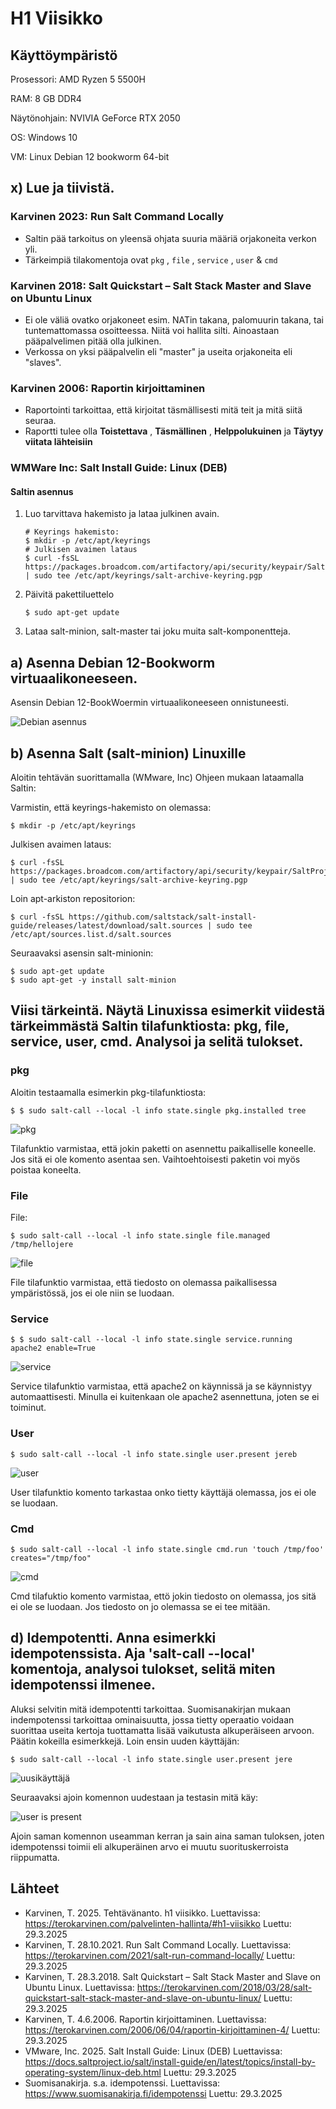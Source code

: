 # H1 Viisikko

## Käyttöympäristö

Prosessori: AMD Ryzen 5 5500H

RAM: 8 GB DDR4

Näytönohjain: NVIVIA GeForce RTX 2050

OS: Windows 10

VM: Linux Debian 12 bookworm 64-bit

## x) Lue ja tiivistä. 

### Karvinen 2023: Run Salt Command Locally 

- Saltin pää tarkoitus on yleensä ohjata suuria määriä orjakoneita verkon yli.
- Tärkeimpiä tilakomentoja ovat `pkg` , `file` , `service` , `user` & `cmd`

### Karvinen 2018: Salt Quickstart – Salt Stack Master and Slave on Ubuntu Linux 

- Ei ole väliä ovatko orjakoneet esim. NATin takana, palomuurin takana, tai tuntemattomassa osoitteessa. Niitä voi hallita silti. Ainoastaan pääpalvelimen pitää olla julkinen.
- Verkossa on yksi pääpalvelin eli "master" ja useita orjakoneita eli "slaves".

### Karvinen 2006: Raportin kirjoittaminen 

- Raportointi tarkoittaa, että kirjoitat täsmällisesti mitä teit ja mitä siitä seuraa.
- Raportti tulee olla **Toistettava** , **Täsmällinen** , **Helppolukuinen** ja **Täytyy viitata lähteisiin**

### WMWare Inc: Salt Install Guide: Linux (DEB)

#### Saltin asennus

  1. Luo tarvittava hakemisto ja lataa julkinen avain.

         # Keyrings hakemisto:
         $ mkdir -p /etc/apt/keyrings
         # Julkisen avaimen lataus
         $ curl -fsSL https://packages.broadcom.com/artifactory/api/security/keypair/SaltProjectKey/public | sudo tee /etc/apt/keyrings/salt-archive-keyring.pgp

  2. Päivitä pakettiluettelo

         $ sudo apt-get update

  3. Lataa salt-minion, salt-master tai joku muita salt-komponentteja.

## a) Asenna Debian 12-Bookworm virtuaalikoneeseen. 

Asensin Debian 12-BookWoermin virtuaalikoneeseen onnistuneesti. 

![Debian asennus](Kuvat/Debian.png)

## b) Asenna Salt (salt-minion) Linuxille

Aloitin tehtävän suorittamalla (WMware, Inc) Ohjeen mukaan lataamalla Saltin: 

Varmistin, että keyrings-hakemisto on olemassa: 

    $ mkdir -p /etc/apt/keyrings 

Julkisen avaimen lataus: 

    $ curl -fsSL https://packages.broadcom.com/artifactory/api/security/keypair/SaltProjectKey/public | sudo tee /etc/apt/keyrings/salt-archive-keyring.pgp 

Loin apt-arkiston repositorion: 

    $ curl -fsSL https://github.com/saltstack/salt-install-guide/releases/latest/download/salt.sources | sudo tee /etc/apt/sources.list.d/salt.sources

Seuraavaksi asensin salt-minionin: 

    $ sudo apt-get update
    $ sudo apt-get -y install salt-minion

##  Viisi tärkeintä. Näytä Linuxissa esimerkit viidestä tärkeimmästä Saltin tilafunktiosta: pkg, file, service, user, cmd. Analysoi ja selitä tulokset. 

### pkg
Aloitin testaamalla esimerkin pkg-tilafunktiosta: 

    $ $ sudo salt-call --local -l info state.single pkg.installed tree 

  ![pkg](Kuvat/pkg.png)

Tilafunktio varmistaa, että jokin paketti on asennettu paikalliselle koneelle. Jos sitä ei ole komento asentaa sen. Vaihtoehtoisesti paketin voi myös poistaa koneelta. 

### File
File: 

    $ sudo salt-call --local -l info state.single file.managed /tmp/hellojere

![file](Kuvat/file.png)

File tilafunktio varmistaa, että tiedosto on olemassa paikallisessa ympäristössä, jos ei ole niin se luodaan. 

### Service

    $ $ sudo salt-call --local -l info state.single service.running apache2 enable=True

![service](Kuvat/service.png)

Service tilafunktio varmistaa, että apache2 on käynnissä ja se käynnistyy automaattisesti. Minulla ei kuitenkaan ole apache2 asennettuna, joten se ei toiminut.

### User

    $ sudo salt-call --local -l info state.single user.present jereb

![user](Kuvat/user.png) 

User tilafunktio komento tarkastaa onko tietty käyttäjä olemassa, jos ei ole se luodaan. 

### Cmd

    $ sudo salt-call --local -l info state.single cmd.run 'touch /tmp/foo' creates="/tmp/foo"

![cmd](Kuvat/cmd.png)

  Cmd tilafuktio komento varmistaa, ettö jokin tiedosto on olemassa, jos sitä ei ole se luodaan. Jos tiedosto on jo olemassa se ei tee mitään. 

## d) Idempotentti. Anna esimerkki idempotenssista. Aja 'salt-call --local' komentoja, analysoi tulokset, selitä miten idempotenssi ilmenee.

Aluksi selvitin mitä idempotentti tarkoittaa. Suomisanakirjan mukaan indempotenssi tarkoittaa ominaisuutta, jossa tietty operaatio voidaan suorittaa useita kertoja tuottamatta lisää vaikutusta alkuperäiseen arvoon. Päätin kokeilla esimerkkejä. Loin ensin uuden käyttäjän: 

    $ sudo salt-call --local -l info state.single user.present jere

![uusikäyttäjä](Kuvat/newuser.png)

Seuraavaksi ajoin komennon uudestaan ja testasin mitä käy: 

![user is present](Kuvat/present.png)

Ajoin saman komennon useamman kerran ja sain aina saman tuloksen, joten idempotenssi toimii eli alkuperäinen arvo ei muutu suorituskerroista riippumatta. 


    
## Lähteet

- Karvinen, T. 2025. Tehtävänanto. h1 viisikko. Luettavissa: https://terokarvinen.com/palvelinten-hallinta/#h1-viisikko Luettu: 29.3.2025
- Karvinen, T. 28.10.2021. Run Salt Command Locally. Luettavissa: https://terokarvinen.com/2021/salt-run-command-locally/ Luettu: 29.3.2025
- Karvinen, T. 28.3.2018. Salt Quickstart – Salt Stack Master and Slave on Ubuntu Linux. Luettavissa: https://terokarvinen.com/2018/03/28/salt-quickstart-salt-stack-master-and-slave-on-ubuntu-linux/ Luettu: 29.3.2025
- Karvinen, T. 4.6.2006. Raportin kirjoittaminen. Luettavissa: https://terokarvinen.com/2006/06/04/raportin-kirjoittaminen-4/ Luettu: 29.3.2025
- VMware, Inc. 2025. Salt Install Guide: Linux (DEB) Luettavissa: https://docs.saltproject.io/salt/install-guide/en/latest/topics/install-by-operating-system/linux-deb.html Luettu: 29.3.2025
- Suomisanakirja. s.a. idempotenssi. Luettavissa: https://www.suomisanakirja.fi/idempotenssi Luettu: 29.3.2025
 
